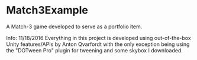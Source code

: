 # Match3Example
A Match-3 game developed to serve as a portfolio item.

Info:
11/18/2016
Everything in this project is developed using out-of-the-box Unity features/APIs by Anton Qvarfordt with the only exception being
using the "DOTween Pro" plugin for tweening and some skybox I downloaded.
